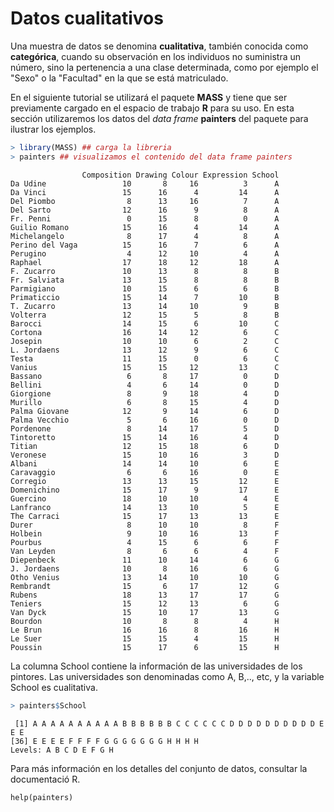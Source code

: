 

# Datos cualitativos

Una muestra de datos se denomina __cualitativa__, también conocida como __categórica__, cuando su observación en los individuos no suministra un número, sino la pertenencia a una clase determinada, como por ejemplo el "Sexo" o la "Facultad" en la que se está matriculado.

En el siguiente tutorial se utilizará el paquete __MASS__ y tiene que ser previamente cargado en el espacio de trabajo __R__ para su uso. En esta sección utilizaremos los datos del _data frame_ __painters__ del paquete para ilustrar los ejemplos.


```r
> library(MASS) ## carga la libreria
> painters ## visualizamos el contenido del data frame painters
```

```
                Composition Drawing Colour Expression School
Da Udine                 10       8     16          3      A
Da Vinci                 15      16      4         14      A
Del Piombo                8      13     16          7      A
Del Sarto                12      16      9          8      A
Fr. Penni                 0      15      8          0      A
Guilio Romano            15      16      4         14      A
Michelangelo              8      17      4          8      A
Perino del Vaga          15      16      7          6      A
Perugino                  4      12     10          4      A
Raphael                  17      18     12         18      A
F. Zucarro               10      13      8          8      B
Fr. Salviata             13      15      8          8      B
Parmigiano               10      15      6          6      B
Primaticcio              15      14      7         10      B
T. Zucarro               13      14     10          9      B
Volterra                 12      15      5          8      B
Barocci                  14      15      6         10      C
Cortona                  16      14     12          6      C
Josepin                  10      10      6          2      C
L. Jordaens              13      12      9          6      C
Testa                    11      15      0          6      C
Vanius                   15      15     12         13      C
Bassano                   6       8     17          0      D
Bellini                   4       6     14          0      D
Giorgione                 8       9     18          4      D
Murillo                   6       8     15          4      D
Palma Giovane            12       9     14          6      D
Palma Vecchio             5       6     16          0      D
Pordenone                 8      14     17          5      D
Tintoretto               15      14     16          4      D
Titian                   12      15     18          6      D
Veronese                 15      10     16          3      D
Albani                   14      14     10          6      E
Caravaggio                6       6     16          0      E
Corregio                 13      13     15         12      E
Domenichino              15      17      9         17      E
Guercino                 18      10     10          4      E
Lanfranco                14      13     10          5      E
The Carraci              15      17     13         13      E
Durer                     8      10     10          8      F
Holbein                   9      10     16         13      F
Pourbus                   4      15      6          6      F
Van Leyden                8       6      6          4      F
Diepenbeck               11      10     14          6      G
J. Jordaens              10       8     16          6      G
Otho Venius              13      14     10         10      G
Rembrandt                15       6     17         12      G
Rubens                   18      13     17         17      G
Teniers                  15      12     13          6      G
Van Dyck                 15      10     17         13      G
Bourdon                  10       8      8          4      H
Le Brun                  16      16      8         16      H
Le Suer                  15      15      4         15      H
Poussin                  15      17      6         15      H
```

La columna School contiene la información de las universidades de los pintores. Las universidades son denominadas como A, B,.., etc, y la variable School es cualitativa.


```r
> painters$School
```

```
 [1] A A A A A A A A A A B B B B B B C C C C C C D D D D D D D D D D E E E
[36] E E E E F F F F G G G G G G G H H H H
Levels: A B C D E F G H
```

Para más información en los detalles del conjunto de datos, consultar la documentació R.

```
help(painters)

```




